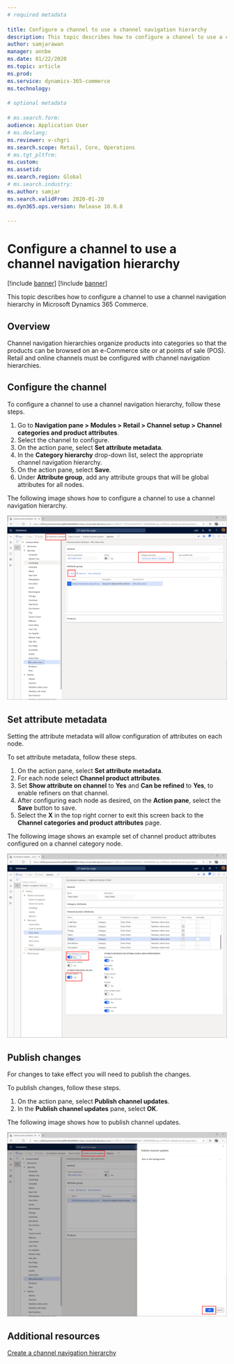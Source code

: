 ```yaml
---
# required metadata

title: Configure a channel to use a channel navigation hierarchy
description: This topic describes how to configure a channel to use a channel navigation hierarchy in Microsoft Dynamics 365 Commerce.
author: samjarawan
manager: annbe
ms.date: 01/22/2020
ms.topic: article
ms.prod: 
ms.service: dynamics-365-commerce
ms.technology: 

# optional metadata

# ms.search.form: 
audience: Application User
# ms.devlang: 
ms.reviewer: v-chgri
ms.search.scope: Retail, Core, Operations
# ms.tgt_pltfrm: 
ms.custom: 
ms.assetid: 
ms.search.region: Global
# ms.search.industry: 
ms.author: samjar
ms.search.validFrom: 2020-01-20
ms.dyn365.ops.version: Release 10.0.8

---
```

# Configure a channel to use a channel navigation hierarchy

[!include [banner](../includes/preview-banner.md)]
[!include [banner](../includes/banner.md)]

This topic describes how to configure a channel to use a channel navigation hierarchy in Microsoft Dynamics 365 Commerce.

## Overview

Channel navigation hierarchies organize products into categories so that the products can be browsed on an e-Commerce site or at points of sale (POS). Retail and online channels must be configured with channel navigation hierarchies.

## Configure the channel

To configure a channel to use a channel navigation hierarchy, follow these steps.

1. Go to **Navigation pane \> Modules \> Retail \> Channel setup \> Channel categories and product attributes**.
1. Select the channel to configure.
1. On the action pane, select **Set attribute metadata**.
1. In the **Category hierarchy** drop-down list, select the appropriate channel navigation hierarchy.
1. On the action pane, select **Save**.
1. Under **Attribute group**, add any attribute groups that will be global attributes for all nodes.

The following image shows how to configure a channel to use a channel navigation hierarchy.

![Example channel configuration](media/configure-channel-hierarchy-1.png)

## Set attribute metadata

Setting the attribute metadata will allow configuration of attributes on each node.

To set attribute metadata, follow these steps.

1. On the action pane, select **Set attribute metadata**.
1. For each node select **Channel product attributes**.
1. Set **Show attribute on channel** to **Yes** and **Can be refined** to **Yes**, to enable refiners on that channel.
1. After configuring each node as desired, on the **Action pane**, select the **Save** button to save.
1. Select the **X** in the top right corner to exit this screen back to the **Channel categories and product attributes** page.

The following image shows an example set of channel product attributes configured on a channel category node.

![Channel attributes on a channel category node](media/configure-channel-hierarchy-2.png)

## Publish changes

For changes to take effect you will need to publish the changes.

To publish changes, follow these steps.

1. On the action pane, select **Publish channel updates**.
1. In the **Publish channel updates** pane, select **OK**.

The following image shows how to publish channel updates.

![Publish channel updates](media/configure-channel-hierarchy-3.png)

## Additional resources

[Create a channel navigation hierarchy](create-channel-hierarchy.md)



